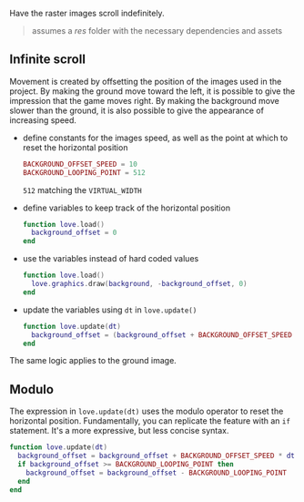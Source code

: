 Have the raster images scroll indefinitely.

> assumes a _res_ folder with the necessary dependencies and assets

## Infinite scroll

Movement is created by offsetting the position of the images used in the project. By making the ground move toward the left, it is possible to give the impression that the game moves right. By making the background move slower than the ground, it is also possible to give the appearance of increasing speed.

- define constants for the images speed, as well as the point at which to reset the horizontal position

  ```lua
  BACKGROUND_OFFSET_SPEED = 10
  BACKGROUND_LOOPING_POINT = 512
  ```

  `512` matching the `VIRTUAL_WIDTH`

- define variables to keep track of the horizontal position

  ```lua
  function love.load()
    background_offset = 0
  end
  ```

- use the variables instead of hard coded values

  ```lua
  function love.load()
    love.graphics.draw(background, -background_offset, 0)
  end
  ```

- update the variables using `dt` in `love.update()`

  ```lua
  function love.update(dt)
    background_offset = (background_offset + BACKGROUND_OFFSET_SPEED * dt) % BACKGROUND_LOOPING_POINT
  end
  ```

The same logic applies to the ground image.

## Modulo

The expression in `love.update(dt)` uses the modulo operator to reset the horizontal position. Fundamentally, you can replicate the feature with an `if` statement. It's a more expressive, but less concise syntax.

```lua
function love.update(dt)
  background_offset = background_offset + BACKGROUND_OFFSET_SPEED * dt
  if background_offset >= BACKGROUND_LOOPING_POINT then
    background_offset = background_offset - BACKGROUND_LOOPING_POINT
  end
end
```

